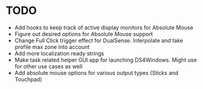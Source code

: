 # TODO

* Add hooks to keep track of active display monitors for Absolute Mouse
* Figure out desired options for Absolute Mouse support
* Change Full Click trigger effect for DualSense. Interpolate and take profile max zone into account
* Add more localization ready strings
* Make task related helper GUI app for launching DS4Windows. Might use for other use cases as well
* Add absolute mouse options for various output types (Sticks and Touchpad)
